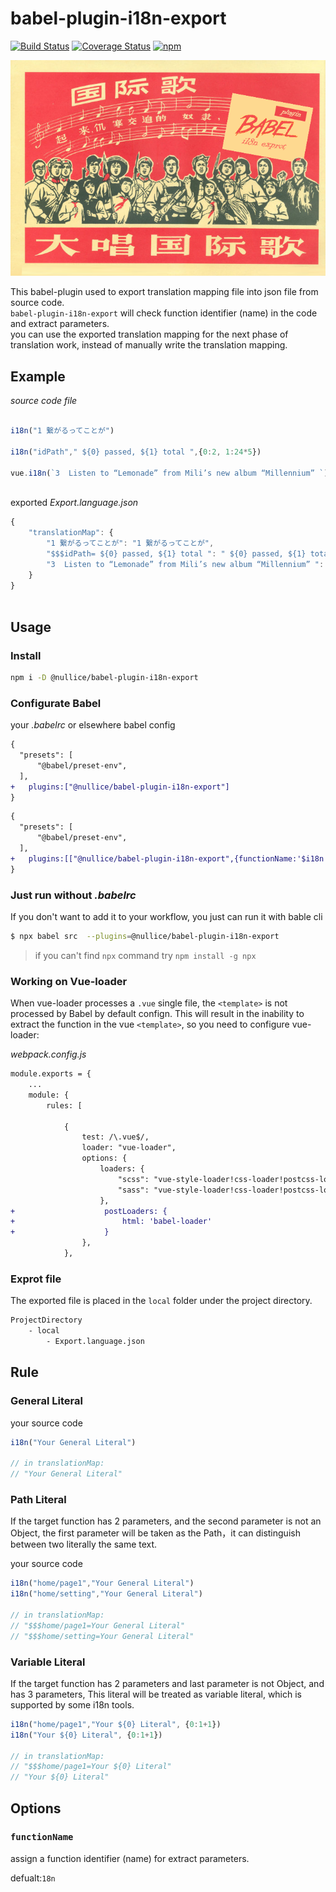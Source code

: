 # babel-plugin-i18n-export
[![Build Status](https://travis-ci.org/nullice/babel-plugin-i18n-export.svg?branch=master)](https://travis-ci.org/nullice/babel-plugin-i18n-export)
[![Coverage Status](https://coveralls.io/repos/github/nullice/babel-plugin-i18n-export/badge.svg?branch=master)](https://coveralls.io/github/nullice/babel-plugin-i18n-export?branch=master)
[![npm](https://img.shields.io/npm/v/@nullice/babel-plugin-i18n-export.svg)](https://www.npmjs.com/package/@nullice/babel-plugin-i18n-export)

<p align="center"> <img src="https://github.com/nullice/babel-plugin-i18n-export/raw/master/logo.png"> </p>

This babel-plugin used to export translation mapping file into json file from source code.  
`babel-plugin-i18n-export` will check  function identifier (name) in the code and extract parameters.  
you can use the exported translation mapping for the next phase of translation work, instead of manually write the translation mapping.


## Example
 

*source code file*
```js 

i18n("1 繋がるってことが")

i18n("idPath"," ${0} passed, ${1} total ",{0:2, 1:24*5})

vue.i18n(`3  Listen to “Lemonade” from Mili’s new album “Millennium” `)
 
```

exported *Export.language.json*

```js 
{
    "translationMap": {
        "1 繋がるってことが": "1 繋がるってことが",
        "$$$idPath= ${0} passed, ${1} total ": " ${0} passed, ${1} total ",
        "3  Listen to “Lemonade” from Mili’s new album “Millennium” ": "3  Listen to “Lemonade” from Mili’s new album “Millennium” ",
    }
}
 
```

## Usage

### Install

```bash
npm i -D @nullice/babel-plugin-i18n-export
```


### Configurate Babel

your *.babelrc* or elsewhere babel config

```diff
{
  "presets": [
      "@babel/preset-env",
  ],
+   plugins:["@nullice/babel-plugin-i18n-export"]
}
```


```diff
{
  "presets": [
      "@babel/preset-env",
  ],
+   plugins:[["@nullice/babel-plugin-i18n-export",{functionName:'$i18n'}]]
}
```

### Just run without *.babelrc*

If you don't want to add it to your workflow, you just can run it with bable cli

```bash
$ npx babel src  --plugins=@nullice/babel-plugin-i18n-export
```

> if you can't find `npx` command try `npm install -g npx`

### Working on Vue-loader
When vue-loader processes a `.vue` single file, the `<template>` is not processed by Babel by default confign. 
This will result in the inability to extract the function in the vue `<template>`, so you need to configure vue-loader:

*webpack.config.js*
```diff
module.exports = {
    ...
    module: {
        rules: [

            {
                test: /\.vue$/,
                loader: "vue-loader",
                options: {
                    loaders: {
                        "scss": "vue-style-loader!css-loader!postcss-loader!sass-loader",
                        "sass": "vue-style-loader!css-loader!postcss-loader!sass-loader?indentedSyntax", 
                    },
+                    postLoaders: {
+                        html: 'babel-loader'
+                    }
                },
            },

```

### Exprot file

The exported file is placed in the `local` folder under the project directory.
``` bash
ProjectDirectory
    - local
        - Export.language.json

```


## Rule

### General Literal

your source code

```js
i18n("Your General Literal")

// in translationMap: 
// "Your General Literal"
```

### Path Literal
If the target function has 2 parameters, and the second parameter is not an Object, the first parameter will be taken as the Path，it can distinguish between two literally the same text.

your source code

```js
i18n("home/page1","Your General Literal")
i18n("home/setting","Your General Literal")

// in translationMap: 
// "$$$home/page1=Your General Literal"
// "$$$home/setting=Your General Literal" 
```

### Variable Literal

If the target function has 2 parameters and last parameter is not Object, and has 3 parameters, This literal will be treated as variable literal, which is supported by some i18n tools.

```js
i18n("home/page1","Your ${0} Literal", {0:1+1})
i18n("Your ${0} Literal", {0:1+1})

// in translationMap: 
// "$$$home/page1=Your ${0} Literal"
// "Your ${0} Literal"
```


## Options

### `functionName`
assign a function identifier (name) for extract parameters.

defualt:`18n`



